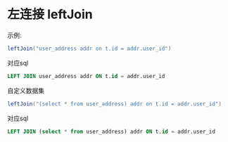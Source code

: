 # 左连接 leftJoin

示例:

```java
leftJoin("user_address addr on t.id = addr.user_id") 
```

对应sql

```sql
LEFT JOIN user_address addr ON t.id = addr.user_id
```

自定义数据集

```java
leftJoin("(select * from user_address) addr on t.id = addr.user_id")
```

对应sql

```sql
LEFT JOIN (select * from user_address) addr ON t.id = addr.user_id
```
